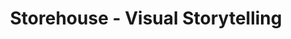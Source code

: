 ---
description: 用照片讲述你自己的故事。照片要真的有水平才行，排版上这个app会帮忙。
layout: post
results:
- primaryGenreName: Photo & Video
  version: '1.1'
  artworkUrl100: http://a1974.phobos.apple.com/us/r30/Purple/v4/8b/13/2d/8b132def-fbec-3ea4-e18f-5505c0a4e9e5/mzl.upjxoxen.png
  trackViewUrl: https://itunes.apple.com/cn/app/storehouse-visual-storytelling/id791297521?mt=8&uo=4
  artworkUrl60: http://a127.phobos.apple.com/us/r30/Purple/v4/ed/86/55/ed8655d8-741a-71fb-4474-704d979fb704/AppIconFinal76x76_ipad.png
  userRatingCountForCurrentVersion: 9
  sellerName: Storehouse Media Inc
  supportedDevices:
  - iPad23G
  - iPad2Wifi
  - iPadThirdGen4G
  - iPadMini
  - iPadMini4G
  - iPadThirdGen
  - iPadFourthGen4G
  - iPadFourthGen
  genres:
  - 摄影与录像
  - 生活
  trackName: Storehouse - Visual Storytelling
  description: 'Share your world through Storehouse. It’s the easiest way
    to create and discover beautiful stories.


    Combine photos, videos, and text to meaningfully document your experiences.
    Publish your stories for friends and followers, or share them by email,
    Facebook, or Twitter. Explore stories created by your friends and our
    community of storytellers from all around the world.


    BUILT FOR MOBILE

    Storehouse was designed for mobile, from the intuitive touch-based interface
    to the way we allow you to create and share on-the-go.


    UNLEASH YOUR CREATIVITY

    We’ve made laying out photos, videos, and text so easy that anybody can
    create beautiful stories. Easily add photos and videos from your iPad
    Camera Roll, Dropbox, Flickr, and Instagram. You don’t need to be a designer
    to put together something

    stunning.


    SHARE YOUR STORIES ANYWHERE

    Stories look great on all screen sizes so you can rest easy knowing that
    you can share them with anyone.


    DISCOVER STORIES FROM AROUND THE WORLD

    Get inspired by exploring stories created by our global community. Instantly
    travel the world, learn a new skill, or discover interesting places and
    people, all from your iPad.'
  price: 0
  trackId: 791297521
  releaseDate: '2014-01-16T11:08:14Z'
  screenshotUrls: &a []
  artistViewUrl: https://itunes.apple.com/cn/artist/storehouse/id791297524?uo=4
  primaryGenreId: 6008
  userRatingCount: 43
  averageUserRatingForCurrentVersion: 4
  kind: software
  fileSizeBytes: '21018903'
  bundleId: co.storehouse.client
  releaseNotes: '• Text alignment (left, center, right)

    • Several performance improvements

    • Fixed a crash when importing from Flickr

    • Other bug fixes and UI enhancements'
  sellerUrl: https://www.storehouse.co
  artistName: Storehouse
  trackCensoredName: Storehouse - Visual Storytelling
  isGameCenterEnabled: false
  contentAdvisoryRating: 12+
  languageCodesISO2A:
  - EN
  trackContentRating: 12+
  features: *a
  averageUserRating: 4.5
  wrapperType: software
  artworkUrl512: http://a1974.phobos.apple.com/us/r30/Purple/v4/8b/13/2d/8b132def-fbec-3ea4-e18f-5505c0a4e9e5/mzl.upjxoxen.png
  formattedPrice: 免费
  artistId: 791297524
  genreIds:
  - '6008'
  - '6012'
  currency: CNY
  ipadScreenshotUrls:
  - http://a1.mzstatic.com/us/r30/Purple/v4/56/40/32/564032b1-2b9d-d792-9aa3-1bc9bc5a6692/screen480x480.jpeg
  - http://a3.mzstatic.com/us/r30/Purple4/v4/f6/5d/46/f65d4675-c316-49e3-31ad-fab52bea9545/screen480x480.jpeg
  - http://a4.mzstatic.com/us/r30/Purple/v4/7b/65/74/7b65744a-ee88-32ab-28c6-1f85dfdeb138/screen480x480.jpeg
  - http://a5.mzstatic.com/us/r30/Purple/v4/d7/b0/a5/d7b0a546-447e-7bd0-cdd8-666d64bd9513/screen480x480.jpeg
  - http://a1.mzstatic.com/us/r30/Purple4/v4/5d/c9/29/5dc92913-a337-6e11-7cea-1a99486c6957/screen480x480.jpeg
category: 摄影与录像
tags: tag1
resultCount: 1
title: Storehouse - Visual Storytelling

---